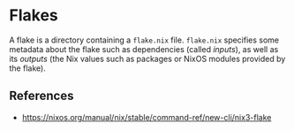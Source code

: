# Flakes

A flake is a directory containing a `flake.nix` file. `flake.nix` specifies some metadata about the flake such as dependencies (called _inputs_), as well as its _outputs_ (the Nix values such as packages or NixOS modules provided by the flake).

## References

- https://nixos.org/manual/nix/stable/command-ref/new-cli/nix3-flake

